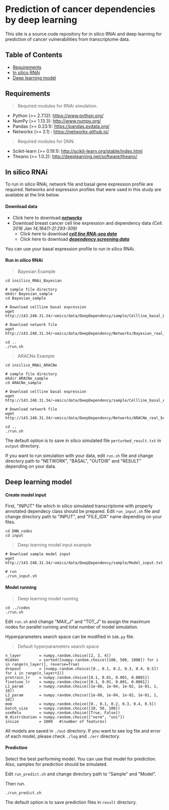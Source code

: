 # Prediction of cancer dependencies by deep learning
This site is a source code repository for in silico RNAi and deep learning for prediction of cancer vulnerabilities from transcriptome data.

## Table of Contents
* [Requirements](#requirements)
* [In silico RNAi](#insilico)
* [Deep learning model](#dnnmodel)
   
## <a name="requirements">Requirements</a>

>Required modules for RNAi simulation.

* Python (>= 2.7.12): https://www.python.org/
* NumPy  (>= 1.13.3): http://www.numpy.org/
* Pandas (>= 0.23.1): https://pandas.pydata.org/
* Networkx (>= 2.1) : https://networkx.github.io/

>Required modules for DNN.

* Scikit-learn (>= 0.19.1): http://scikit-learn.org/stable/index.html
* Theano (>= 1.0.2): http://deeplearning.net/software/theano/
   
## <a name="insilico">In silico RNAi</a>

To run in silico RNAi, network file and basal gene expression profile are required.
Networks and expression profiles that were used in this study are available at the link below.

#### Download data

* Click here to download ***[networks](http://143.248.31.34/~omics/)***
* Download breast cancer cell line expression and dependency data *(Cell. 2016 Jan 14;164(1-2):293-309)*
  * Click here to download ***[cell line RNA-seq data](https://www.ncbi.nlm.nih.gov/geo/query/acc.cgi?acc=GSE73526)***
  * Click here to download ***[dependency screening data](https://github.com/neellab/bfg/blob/gh-pages/data/shrna/breast_zgarp.txt.zip?raw=true)***
   
You can use your basal expression profile to run in silico RNAi.

#### Run in silico RNAi

>Bayesian Example

  ```
  cd insilico_RNAi_Bayesian

  # sample file directory
  mkdir Bayesian_sample
  cd Bayesian_sample

  # Download cellline basal expression
  wget http://143.248.31.34/~omics/data/DeepDependency/sample/Cellline_basal_Bayesian.txt

  # Download network file 
  wget http://143.248.31.34/~omics/data/DeepDependency/Networks/Bayesian_real_breast.tsv
  
  cd ..
  ./run.sh
  ```

>ARACNe Example

  ```
  cd insilico_RNAi_ARACNe

  # sample file directory
  mkdir ARACNe_sample
  cd ARACNe_sample

  # Download cellline basal expression
  wget http://143.248.31.34/~omics/data/DeepDependency/sample/Cellline_basal_ARACNe.txt

  # Download network file 
  wget http://143.248.31.34/~omics/data/DeepDependency/Networks/ARACNe_real_breast.tsv
  
  cd ..
  ./run.sh
  ```

The default option is to save in silico simulated file ```perturbed_result.txt``` in ```output``` directory.

If you want to run simulation with your data, edit ```run.sh``` file and change directory path to "NETWORK", "BASAL", "OUTDIR" and "RESULT" depending on your data.

      
## <a name="dnnmodel">Deep learning model</a>

#### Create model input

First, "INPUT" file which in silico simulated transcriptome with properly annotated dependecy class should be prepared.
Edit ```run_input.sh``` file and change directory path to "INPUT", and "FILE_IDX" name depending on your files.

  ```
  cd DNN_codes
  cd input
  ```
>Deep learning model input example

  ```
  # Download sample model input
  wget http://143.248.31.34/~omics/data/DeepDependency/sample/Model_input.txt

  # run
  ./run_input.sh
  ```
#### Model running

>Deep learning model running
  ```
  cd ../codes
  ./run.sh
  ```

Edit ```run.sh``` and change "MAX_J" and "TOT_J" to assign the maximum nodes for parallel running and total number of model simulation.

Hyperparameters search space can be modified in ```SdA.py``` file.

>Default hyperparameters search space

  ```
  n_layer        = numpy.random.choice([2, 3, 4])
  Hidden         = sorted([numpy.random.choice([100, 500, 1000]) for i in range(n_layer)], reverse=True)
  dropout        = [numpy.random.choice([0., 0.1, 0.2, 0.3, 0.4, 0.5]) for i in range(n_layer+1)]
  pretrain_lr    = numpy.random.choice([0.1, 0.01, 0.001, 0.0001])
  finetune_lr    = numpy.random.choice([0.1, 0.01, 0.001, 0.0001])
  L1_param       = numpy.random.choice([1e-08, 1e-04, 1e-02, 1e-01, 1, 10])
  L2_param       = numpy.random.choice([1e-08, 1e-04, 1e-02, 1e-01, 1, 10])
  mom            = numpy.random.choice([0., 0.1, 0.2, 0.3, 0.4, 0.5])
  batch_size     = numpy.random.choice([10, 50, 100])
  useRelu        = numpy.random.choice([True, False])
  W_distribution = numpy.random.choice(["norm", "uni"])
  insize         = 1000   #(number of features)
  ```

All models are saved in ```./out``` directory. If you want to see log file and error of each model, please check ```./log``` and ```./err``` directory.

#### <a name="predictionoutcome">Prediction</a>
Select the best performing model. You can use that model for prediction.
Also, samples for prediction should be simulated.

Edit ```run_predict.sh``` and change directory path to "Sample" and "Model".

Then run.

  ```
  ./run_predict.sh
  ```

The default option is to save prediction files in ```result``` directory.


